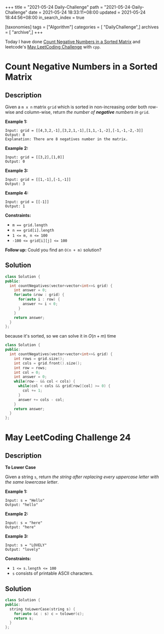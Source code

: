 +++
title = "2021-05-24 Daily-Challenge"
path = "2021-05-24-Daily-Challenge"
date = 2021-05-24 18:33:11+08:00
updated = 2021-05-24 18:44:56+08:00
in_search_index = true

[taxonomies]
tags = ["Algorithm"]
categories = [ "DailyChallenge",]
archives = [ "archive",]
+++

Today I have done [Count Negative Numbers in a Sorted Matrix](https://leetcode.com/problems/count-negative-numbers-in-a-sorted-matrix/) and leetcode's [May LeetCoding Challenge](https://leetcode.com/explore/challenge/card/may-leetcoding-challenge-2021/601/week-4-may-22nd-may-28th/3754/) with `cpp`.

<!-- more -->

# Count Negative Numbers in a Sorted Matrix

## Description

Given a `m x n` matrix `grid` which is sorted in non-increasing order both row-wise and column-wise, return *the number of **negative** numbers in* `grid`.

 

**Example 1:**

```
Input: grid = [[4,3,2,-1],[3,2,1,-1],[1,1,-1,-2],[-1,-1,-2,-3]]
Output: 8
Explanation: There are 8 negatives number in the matrix.
```

**Example 2:**

```
Input: grid = [[3,2],[1,0]]
Output: 0
```

**Example 3:**

```
Input: grid = [[1,-1],[-1,-1]]
Output: 3
```

**Example 4:**

```
Input: grid = [[-1]]
Output: 1
```

 

**Constraints:**

- `m == grid.length`
- `n == grid[i].length`
- `1 <= m, n <= 100`
- `-100 <= grid[i][j] <= 100`

 

**Follow up:** Could you find an `O(n + m)` solution?

## Solution

``` cpp
class Solution {
public:
  int countNegatives(vector<vector<int>>& grid) {
    int answer = 0;
    for(auto &row : grid) {
      for(auto i : row) {
        answer += i < 0;
      }
    }
    return answer;
  }
};
```

because it's sorted, so we can solve it in $O(n+m)$ time

``` cpp
class Solution {
public:
  int countNegatives(vector<vector<int>>& grid) {
    int rows = grid.size();
    int cols = grid.front().size();
    int row = rows;
    int col = 0;
    int answer = 0;
    while(row-- && col < cols) {
      while(col < cols && grid[row][col] >= 0) {
        col += 1;
      }
      answer += cols - col;
    }
    return answer;
  }
};
```

# May LeetCoding Challenge 24

## Description

**To Lower Case**

Given a string `s`, return *the string after replacing every uppercase letter with the same lowercase letter*.

 

**Example 1:**

```
Input: s = "Hello"
Output: "hello"
```

**Example 2:**

```
Input: s = "here"
Output: "here"
```

**Example 3:**

```
Input: s = "LOVELY"
Output: "lovely"
```

 

**Constraints:**

- `1 <= s.length <= 100`
- `s` consists of printable ASCII characters.

## Solution

``` cpp
class Solution {
public:
  string toLowerCase(string s) {
    for(auto &c : s) c = tolower(c);
    return s;
  }
};
```
